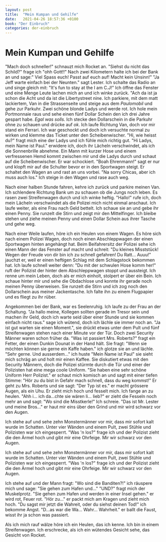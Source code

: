 ```yaml
---
layout: post
title:  "Mein Kumpan und Gehilfe"
date:   2021-04-26 18:57:36 +0100
book: "Der Einbruch"
categories: der-einbruch
---
```


# Mein Kumpan und Gehilfe

"Mach doch schneller!" schnauzt mich Rocket an. "Siehst du nicht das Schild?" frage ich "ohh Gott!!" Nach zwei Kilometern halte ich bei der Bank an und sage:" Viel Spass euch! Passt auf euch auf! Macht kein Unsinn!" "Ja Jeff warte einfach bei der Neunten." sagt Lester. Ich schalte das Radio an und singe gleich mit: "It's fun to stay at the I am C.J!" Ich öffne das Fenster und eine Menge Leute lachen mich an und ich winke zurück. "Ach da ist ja schon die Acht und da ist die Libertystreet nine. Ich parkiere, mit dem matt lackiertem, Van in die Strassenseite und steige aus dem *Paulomobil* und gehe zur Parkuhr. Zwei schöne blonde Ladys und werde rot. Ich hole mein Portmonnaie raus und sehe einen fünf Dollar Schein den ich drei Jahre gespart habe. *Egal was solls*. Ich stecke den Dollarschein in die Parkuhr ohne zu schauen und drücke auf *ok*. Ich laufe Richtung Van, doch vor mir stand ein Ferrari. Ich war geschockt und doch ich versuchte normal zu wirken und klemme das Ticket unter den Scheibenwischer. "Hi, wie heisst du?" fragt mich eine der Ladys und ich fühle mich richtig gut. "Hi Ladys, mein Name ist Paul." erwidere ich, doch ihr Lächeln verschwindet, als ich die Sonnenbrille abnehme. Ein Mann mit kurzer Hose und einem verfressenen Hemd kommt zwischen mir und die Ladys durch und schaut auf die Scheibenwischer. Er war schockiert. "Boah Ehrenmann!" sagt er nur und klopft mir auf die Schulter bevor er in den Sportwagen steigt. Er schaltet den Wagen an und rast an uns vorbei. "Na sorry Chicas, aber ich muss auch los." Ich steige in den Wagen und rase auch weg. 

Nach einer halben Stunde fahren, kehre ich zurück und parkire meinen Van. Ich schlendere Richtung Bank um zu schauen ob die Jungs noch leben. Es rasen zwei Streifenwagen durch und ich winke heftig. "Hallo!" rufe ich, doch mein Lächeln verschwindet als die Polizei mich nicht einmal anschaut. Ich laufe weiter, als eine Frau nach Geld bettelt. Ich schaue sie an und gebe ihr einen Penny. Sie runzelt die Stirn und zeigt mir den Mittelfinger. Ich bleibe stehen und ziehe meinen Penny und einen Dollar Schein aus ihrer Tasche und gehe weg.   

Nach einer Weile laufen, höre ich ein Heulen von einem Wagen. Es höre sich nach einem Polizei Wagen, doch noch einen Abschleppwagen der einen Sportwagen hinten angehängt hat. Beim Beifahrersitz der Polizei sehe ich einen Mann der das Fenster auf macht und schreit: "Du kleines Misststück! Wegen der Freude von dir bin ich zu schnell gefahren! Du Ratt… Auuu!" jauchzt er, weil er einen heftigen Schlag mit dem Schlagstock bekommen hat. Ich laufe schnell weiter denn: "Du mit der schwulen Hose komm her!" ruft der Polizist der hinter dem Abschleppwagen stoppt und aussteigt. Ich renne um mein Leben, doch als er mich einholt, stolpert er über ein Bein. Ich schaue hinter mir und sehe die Obdachlose und konnte ihr gerade noch meinen Penny überweisen. Sie runzelt die Stirn und ich zog noch den Dollarschein aus meiner Jackentasche. Ich falte ihn zu einem Flugpapier und es fliegt zu ihr rüber. 

Angekommen bei der Bank, war es Seelenruhig. Ich laufe zu der Frau an der Schaltung. "Ja hallo meine, Kollegen sollten gerade im Tresor sein und machen ihr Geld, doch ich warte seid über einer Stunde und sie kommen einfach nicht raus." sage ich wütend, doch ich lächle sie immer noch an. "Ja ist gut warten sie einen Moment.", sie drückt etwas unter dem Pult und fünf Streifenwagen stehen nach einer Minute vor der Tür. Doch zwei Security Männer waren schon früher da. "Was ist passiert Mrs. Roberts?" fragt ein Fetter, der einen Dunkin Dounat in der Hand hält. Sie fragt: "Wenn sie möchten können sie gerne ein Kaffe haben." ich glotze sie an und lächle. "Sehr gerne. Und ausserdem…" ich huste "Mein Name ist Paul" sie sieht mich schräg an und holt mir einen Kaffee. Sie diskutiert etwas mit den Security Männern, doch die Polizei stürmte durch die Tür und einer der Polizisten hat eine mega coole Uniform. "Sie haben eine sehr schöne Uniform Herr Polizist." er schaut mich komisch an und sagt mit einer tiefen Stimme: "Hör zu du bist in Gefahr mach schnell, dass du weg kommst!" Er geht zu Mrs. Roberts und sie sagt: "Der Typ ist es." er macht grössere Augen, als ein Uhu. Er zieht mich hoch und fesselt mich. Ich fange an zu heulen. "Ahh i… ich da…chte sie wären li… lieb?" er zieht die Fesseln noch mehr an und sagt: "Wo sind die Misstkerle!" Ich schreie. "Das ist Mr. Lester und meine Bros…" er haut mir eins über den Grind und mir wird schwarz vor den Augen.

Ich stehe auf und sehe zehn Monstermänner vor mir, dass mir sofort kalt wurde im Schatten. Unter vier Wänden und einem Pult, zwei Stühle und Polizisten war ich eingesperrt. "Was 'n los?" frage ich und der Polizist zieht die den Ärmel hoch und gibt mir eine Ohrfeige. Mir wir schwarz vor den Augen.

Ich stehe auf und sehe zehn Monstermänner vor mir, dass mir sofort kalt wurde im Schatten. Unter vier Wänden und einem Pult, zwei Stühle und Polizisten war ich eingesperrt. "Was 'n los?" frage ich und der Polizist zieht die den Ärmel hoch und gibt mir eine Ohrfeige. Mir wir schwarz vor den Augen.

Ich stehe auf und der Mann fragt: "Wo sind die Banditen?!" ich räuspere mich und sage: "Sie gehen zum Hafen und…" "UND?" fragt mich der Muskelprotz. "Sie gehen zum Hafen und werden in einer Insel gehen." er wird rot, Feuer rot. "Hör zu…" er packt mich am Kragen und zieht mich hoch. "Du sagst mir jetzt die Wahreit, oder du siehst deinen Tod!" ich bekomme Angst. "D…as war die Wa… Wahr… Wahrheit." er ballt die Faust, wisst ihr ja schon was passiert.

Als ich mich rauf wälze höre ich ein Heulen, das ich kenne. Ich bin in einem Streifenwagen. Ich erschrecke, als ich ein wütendes Gesicht sehe, das Gesicht von Rocket.
